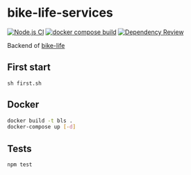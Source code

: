 # bike-life-services

[![Node.js CI](https://github.com/1-irdA/bike-life-services/actions/workflows/node.js.yml/badge.svg)](https://github.com/1-irdA/bike-life-services/actions/workflows/node.js.yml)
[![docker compose build](https://github.com/1-irdA/bike-life-services/actions/workflows/docker-image.yml/badge.svg)](https://github.com/1-irdA/bike-life-services/actions/workflows/docker-image.yml)
[![Dependency Review](https://github.com/1-irdA/bike-life-services/actions/workflows/dependency-review.yml/badge.svg)](https://github.com/1-irdA/bike-life-services/actions/workflows/dependency-review.yml)

Backend of [bike-life](https://github.com/1-irdA/bike-life)    

## First start

```
sh first.sh
```

## Docker     

```sh
docker build -t bls .
docker-compose up [-d]
```

## Tests

```sh
npm test
```
